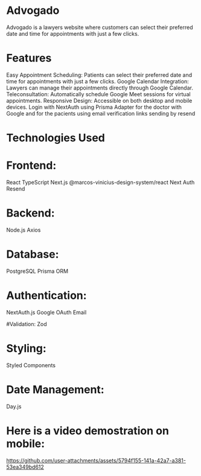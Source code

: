 # Advogado

Advogado is a lawyers website where customers can select their preferred date and time for appointments with just a few clicks.

# Features

Easy Appointment Scheduling: Patients can select their preferred date and time for appointments with just a few clicks.
Google Calendar Integration: Lawyers can manage their appointments directly through Google Calendar.
Teleconsultation: Automatically schedule Google Meet sessions for virtual appointments.
Responsive Design: Accessible on both desktop and mobile devices.
Login with NextAuth using Prisma Adapter for the doctor with Google and for the pacients using email verification links sending by resend

# Technologies Used

# Frontend:

React
TypeScript
Next.js
@marcos-vinicius-design-system/react
Next Auth
Resend

# Backend:

Node.js
Axios

# Database:

PostgreSQL
Prisma ORM

# Authentication:

NextAuth.js
Google OAuth
Email

#Validation:
Zod

# Styling:

Styled Components

# Date Management:

Day.js

# Here is a video demostration on mobile:

https://github.com/user-attachments/assets/5794f155-141a-42a7-a381-53ea349bd612
